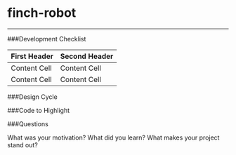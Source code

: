 # finch-robot
---
###Development Checklist

| First Header  | Second Header |
| ------------- | ------------- |
| Content Cell  | Content Cell  |
| Content Cell  | Content Cell  |

###Design Cycle

###Code to Highlight

###Questions

What was your motivation?
What did you learn?
What makes your project stand out?
